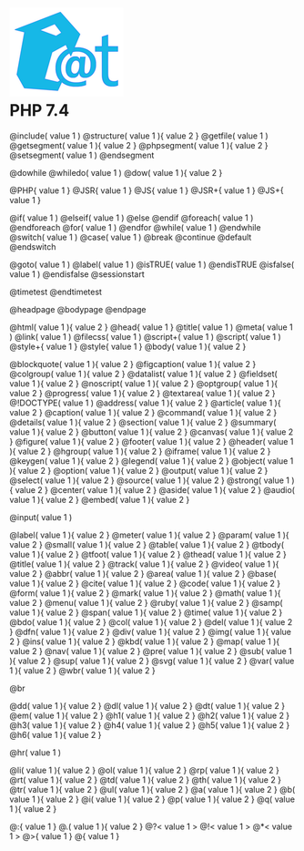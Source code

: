 # <img src='logo.png' /><br/> PHP 7.4

@include( value 1 )
@structure( value 1 ){ value 2 }
@getfile( value 1 )
@getsegment( value 1 ){ value 2 }
@phpsegment( value 1 ){ value 2 }
@setsegment( value 1 )
@endsegment

@dowhile
@whiledo( value 1 )
@dow( value 1 ){ value 2 }

@PHP{ value 1 }
@JSR{ value 1 }
@JS{ value 1 }
@JSR+{ value 1 }
@JS+{ value 1 }

@if( value 1 )
@elseif( value 1 )
@else
@endif
@foreach( value 1 )
@endforeach
@for( value 1 )
@endfor
@while( value 1 )
@endwhile
@switch( value 1 )
@case( value 1 )
@break
@continue
@default
@endswitch

@goto( value 1 )
@label( value 1 )
@isTRUE( value 1 )
@endisTRUE
@isfalse( value 1 )
@endisfalse
@sessionstart

@timetest
@endtimetest

@headpage
@bodypage
@endpage

@html( value 1 ){ value 2 }
@head{ value 1 }
@title( value 1 )
@meta( value 1 )
@link( value 1 )
@filecss( value 1 )
@script+( value 1 )
@script( value 1 )
@style+{ value 1 }
@style{ value 1 }
@body( value 1 ){ value 2 }

@blockquote( value 1 ){ value 2 }
@figcaption( value 1 ){ value 2 }
@colgroup( value 1 ){ value 2 }
@datalist( value 1 ){ value 2 }
@fieldset( value 1 ){ value 2 }
@noscript( value 1 ){ value 2 }
@optgroup( value 1 ){ value 2 }
@progress( value 1 ){ value 2 }
@textarea( value 1 ){ value 2 }
@!DOCTYPE( value 1 )
@address( value 1 ){ value 2 }
@article( value 1 ){ value 2 }
@caption( value 1 ){ value 2 }
@command( value 1 ){ value 2 }
@details( value 1 ){ value 2 }
@section( value 1 ){ value 2 }
@summary( value 1 ){ value 2 }
@button( value 1 ){ value 2 }
@canvas( value 1 ){ value 2 }
@figure( value 1 ){ value 2 }
@footer( value 1 ){ value 2 }
@header( value 1 ){ value 2 }
@hgroup( value 1 ){ value 2 }
@iframe( value 1 ){ value 2 }
@keygen( value 1 ){ value 2 }
@legend( value 1 ){ value 2 }
@object( value 1 ){ value 2 }
@option( value 1 ){ value 2 }
@output( value 1 ){ value 2 }
@select( value 1 ){ value 2 }
@source( value 1 ){ value 2 }
@strong( value 1 ){ value 2 }
@center( value 1 ){ value 2 }
@aside( value 1 ){ value 2 }
@audio( value 1 ){ value 2 }
@embed( value 1 ){ value 2 }

@input( value 1 )

@label( value 1 ){ value 2 }
@meter( value 1 ){ value 2 }
@param( value 1 ){ value 2 }
@small( value 1 ){ value 2 }
@table( value 1 ){ value 2 }
@tbody( value 1 ){ value 2 }
@tfoot( value 1 ){ value 2 }
@thead( value 1 ){ value 2 }
@title( value 1 ){ value 2 }
@track( value 1 ){ value 2 }
@video( value 1 ){ value 2 }
@abbr( value 1 ){ value 2 }
@area( value 1 ){ value 2 }
@base( value 1 ){ value 2 }
@cite( value 1 ){ value 2 }
@code( value 1 ){ value 2 }
@form( value 1 ){ value 2 }
@mark( value 1 ){ value 2 }
@math( value 1 ){ value 2 }
@menu( value 1 ){ value 2 }
@ruby( value 1 ){ value 2 }
@samp( value 1 ){ value 2 }
@span( value 1 ){ value 2 }
@time( value 1 ){ value 2 }
@bdo( value 1 ){ value 2 }
@col( value 1 ){ value 2 }
@del( value 1 ){ value 2 }
@dfn( value 1 ){ value 2 }
@div( value 1 ){ value 2 }
@img( value 1 ){ value 2 }
@ins( value 1 ){ value 2 }
@kbd( value 1 ){ value 2 }
@map( value 1 ){ value 2 }
@nav( value 1 ){ value 2 }
@pre( value 1 ){ value 2 }
@sub( value 1 ){ value 2 }
@sup( value 1 ){ value 2 }
@svg( value 1 ){ value 2 }
@var( value 1 ){ value 2 }
@wbr( value 1 ){ value 2 }

@br

@dd( value 1 ){ value 2 }
@dl( value 1 ){ value 2 }
@dt( value 1 ){ value 2 }
@em( value 1 ){ value 2 }
@h1( value 1 ){ value 2 }
@h2( value 1 ){ value 2 }
@h3( value 1 ){ value 2 }
@h4( value 1 ){ value 2 }
@h5( value 1 ){ value 2 }
@h6( value 1 ){ value 2 }

@hr( value 1 )

@li( value 1 ){ value 2 }
@ol( value 1 ){ value 2 }
@rp( value 1 ){ value 2 }
@rt( value 1 ){ value 2 }
@td( value 1 ){ value 2 }
@th( value 1 ){ value 2 }
@tr( value 1 ){ value 2 }
@ul( value 1 ){ value 2 }
@a( value 1 ){ value 2 }
@b( value 1 ){ value 2 }
@i( value 1 ){ value 2 }
@p( value 1 ){ value 2 }
@q( value 1 ){ value 2 }

@:{ value 1 }
@.( value 1 ){ value 2 }
@?< value 1 >
@!< value 1 >
@*< value 1 >
@>{ value 1 }
@{ value 1 }
